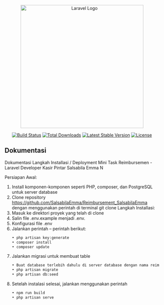<p align="center"><a href="https://laravel.com" target="_blank"><img src="https://raw.githubusercontent.com/laravel/art/master/logo-lockup/5%20SVG/2%20CMYK/1%20Full%20Color/laravel-logolockup-cmyk-red.svg" width="400" alt="Laravel Logo"></a></p>

<p align="center">
<a href="https://github.com/laravel/framework/actions"><img src="https://github.com/laravel/framework/workflows/tests/badge.svg" alt="Build Status"></a>
<a href="https://packagist.org/packages/laravel/framework"><img src="https://img.shields.io/packagist/dt/laravel/framework" alt="Total Downloads"></a>
<a href="https://packagist.org/packages/laravel/framework"><img src="https://img.shields.io/packagist/v/laravel/framework" alt="Latest Stable Version"></a>
<a href="https://packagist.org/packages/laravel/framework"><img src="https://img.shields.io/packagist/l/laravel/framework" alt="License"></a>
</p>

## Dokumentasi

Dokumentasi Langkah Installasi / Deployment
Mini Task Reimbursemen - Laravel Developer Kasir Pintar
Salsabila Emma N

Persiapan Awal:

1. Install komponen-komponen seperti PHP, composer, dan PostgreSQL untuk server database
2. Clone repository https://github.com/SalsabilaEmma/Reimbursement_SalsabilaEmma dengan menggunakan perintah di terminal git clone
   Langkah Installasi:
3. Masuk ke direktori proyek yang telah di clone
4. Salin file .env.example menjadi .env.
5. Konfigurasi file .env
6. Jalankan perintah – perintah berikut:
    ```sh
    • php artisan key:generate
    • composer install
    • composer update
    ```
7. Jalankan migrasi untuk membuat table
    ```sh
    • Buat database terlebih dahulu di server database dengan nama reimbursement_salsabila
    • php artisan migrate
    • php artisan db:seed
    ```
8. Setelah instalasi selesai, jalankan menggunakan perintah
    ```sh
    • npm run build
    • php artisan serve
    ```
